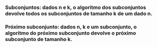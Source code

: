### Subconjuntos: dados n e k, o algoritmo dos subconjuntos devolve todos os subconjuntos de tamanho k de um dado n.
### Próximo subconjunto: dados n, k e um subconjunto, o algoritmo do próximo subconjunto devolve o próximo subconjunto de tamanho k.
